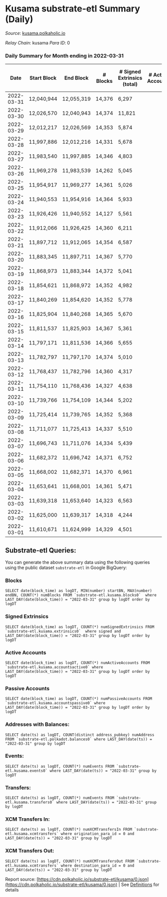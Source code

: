 # Kusama substrate-etl Summary (Daily)

_Source_: [kusama.polkaholic.io](https://kusama.polkaholic.io)

*Relay Chain*: kusama
*Para ID*: 0



### Daily Summary for Month ending in 2022-03-31


| Date | Start Block | End Block | # Blocks | # Signed Extrinsics (total) | # Active Accounts | # Passive | # New | # Addresses with Balances | # Events | # Transfers | # XCM Transfers In | # XCM Transfers Out | Issues | 
| ---- | ----------- | --------- | -------- | --------------------------- | ----------------- | --------- | ----- | ------------------------- | -------- | ----------- | ------------------ | ------------------- | ------ |
| 2022-03-31 | 12,040,944 | 12,055,319 | 14,376 | 6,297 |  |  |  | 245,128 | 370,935 | 2,437 ($6,295,601.70) | 151 ($349,147.93) | 287 ($881,205.49) |  |
| 2022-03-30 | 12,026,570 | 12,040,943 | 14,374 | 11,821 |  |  |  |  | 392,761 | 7,741 ($7,721,998.98) | 162 ($431,224.09) | 251 ($1,181,790.69) |  |
| 2022-03-29 | 12,012,217 | 12,026,569 | 14,353 | 5,874 |  |  |  |  | 368,659 | 2,053 ($5,674,991.68) | 123 ($230,705.04) | 213 ($491,502.08) |  |
| 2022-03-28 | 11,997,886 | 12,012,216 | 14,331 | 5,678 |  |  |  |  | 383,010 | 1,569 ($4,269,526.15) | 130 ($152,500.72) | 172 ($577,699.71) |  |
| 2022-03-27 | 11,983,540 | 11,997,885 | 14,346 | 4,803 |  |  |  |  | 353,487 | 1,870 ($4,304,990.40) | 95 ($216,076.22) | 164 ($388,802.35) |  |
| 2022-03-26 | 11,969,278 | 11,983,539 | 14,262 | 5,045 |  |  |  |  | 348,831 | 1,709 ($4,055,465.73) | 105 ($165,781.32) | 145 ($346,633.33) |  |
| 2022-03-25 | 11,954,917 | 11,969,277 | 14,361 | 5,026 |  |  |  |  | 370,150 | 1,557 ($5,965,366.56) | 99 ($203,404.68) | 177 ($860,562.04) |  |
| 2022-03-24 | 11,940,553 | 11,954,916 | 14,364 | 5,933 |  |  |  |  | 367,169 | 2,060 ($3,551,782.92) | 89 ($147,782.11) | 195 ($319,027.22) |  |
| 2022-03-23 | 11,926,426 | 11,940,552 | 14,127 | 5,561 |  |  |  |  | 378,429 | 1,838 ($6,159,051.91) | 112 ($421,404.97) | 182 ($439,189.18) |  |
| 2022-03-22 | 11,912,066 | 11,926,425 | 14,360 | 6,211 |  |  |  |  | 392,879 | 1,965 ($5,160,882.03) | 115 ($255,619.60) | 176 ($573,863.54) |  |
| 2022-03-21 | 11,897,712 | 11,912,065 | 14,354 | 6,587 |  |  |  |  | 419,548 | 2,081 ($7,182,628.38) | 103 ($269,705.07) | 165 ($273,313.98) |  |
| 2022-03-20 | 11,883,345 | 11,897,711 | 14,367 | 5,770 |  |  |  |  | 396,701 | 3,308 ($6,944,261.75) | 134 ($301,144.52) | 189 ($965,204.15) |  |
| 2022-03-19 | 11,868,973 | 11,883,344 | 14,372 | 5,041 |  |  |  |  | 388,350 | 2,002 ($3,206,525.86) | 90 ($104,433.41) | 212 ($409,503.43) |  |
| 2022-03-18 | 11,854,621 | 11,868,972 | 14,352 | 4,982 |  |  |  |  | 386,794 | 1,362 ($5,961,796.27) | 95 ($204,529.59) | 138 ($922,346.36) |  |
| 2022-03-17 | 11,840,269 | 11,854,620 | 14,352 | 5,778 |  |  |  |  | 396,786 | 1,710 ($8,581,288.55) | 101 ($276,377.50) | 169 ($407,157.95) |  |
| 2022-03-16 | 11,825,904 | 11,840,268 | 14,365 | 5,670 |  |  |  |  | 391,108 | 1,802 ($4,303,589.12) | 67 ($100,291.26) | 155 ($160,918.39) |  |
| 2022-03-15 | 11,811,537 | 11,825,903 | 14,367 | 5,361 |  |  |  |  | 398,704 | 1,627 ($2,627,393.33) | 78 ($149,721.64) | 139 ($158,011.79) |  |
| 2022-03-14 | 11,797,171 | 11,811,536 | 14,366 | 5,655 |  |  |  |  | 405,015 | 1,567 ($2,519,357.32) | 45 ($302,189.73) | 149 ($310,854.45) |  |
| 2022-03-13 | 11,782,797 | 11,797,170 | 14,374 | 5,010 |  |  |  |  | 384,620 | 1,324 ($3,551,785.74) | 70 ($157,545.04) | 135 ($297,727.26) |  |
| 2022-03-12 | 11,768,437 | 11,782,796 | 14,360 | 4,317 |  |  |  |  | 384,305 | 1,217 ($877,449.34) | 47 ($252,202.98) | 135 ($153,889.46) |  |
| 2022-03-11 | 11,754,110 | 11,768,436 | 14,327 | 4,638 |  |  |  |  | 390,964 | 1,224 ($3,731,270.42) | 79 ($347,772.60) | 185 ($755,234.44) |  |
| 2022-03-10 | 11,739,766 | 11,754,109 | 14,344 | 5,202 |  |  |  |  | 380,571 | 1,306 ($2,859,630.20) | 77 ($128,304.18) | 212 ($218,444.01) |  |
| 2022-03-09 | 11,725,414 | 11,739,765 | 14,352 | 5,368 |  |  |  |  | 374,261 | 1,494 ($3,242,480.22) | 101 ($208,257.00) | 204 ($187,387.93) |  |
| 2022-03-08 | 11,711,077 | 11,725,413 | 14,337 | 5,510 |  |  |  |  | 384,227 | 1,480 ($4,881,509.85) | 65 ($284,210.24) | 154 ($452,519.45) |  |
| 2022-03-07 | 11,696,743 | 11,711,076 | 14,334 | 5,439 |  |  |  |  | 398,885 | 1,578 ($9,375,404.48) | 47 ($107,482.35) | 62 ($46,964.92) |  |
| 2022-03-06 | 11,682,372 | 11,696,742 | 14,371 | 6,752 |  |  |  |  | 400,148 | 2,940 ($2,996,774.58) | 45 ($70,392.58) | 44 ($104,303.52) |  |
| 2022-03-05 | 11,668,002 | 11,682,371 | 14,370 | 6,961 |  |  |  |  | 385,453 | 2,911 ($1,388,989.32) | 42 ($62,334.45) | 75 ($101,798.94) |  |
| 2022-03-04 | 11,653,641 | 11,668,001 | 14,361 | 5,471 |  |  |  |  | 379,986 | 2,215 ($2,755,263.60) | 47 ($70,593.29) | 76 ($154,224.74) |  |
| 2022-03-03 | 11,639,318 | 11,653,640 | 14,323 | 6,563 |  |  |  |  | 425,107 | 3,719 ($12,575,792.83) | 77 ($140,535.82) | 114 ($200,918.76) |  |
| 2022-03-02 | 11,625,000 | 11,639,317 | 14,318 | 4,244 |  |  |  |  | 383,558 | 1,353 ($6,262,036.17) | 74 ($168,320.46) | 84 ($251,667.03) |  |
| 2022-03-01 | 11,610,671 | 11,624,999 | 14,329 | 4,501 |  |  |  |  | 377,920 | 1,468 ($8,168,315.72) | 88 ($333,977.35) | 75 ($264,972.13) |  |

## Substrate-etl Queries:
You can generate the above summary data using the following queries using the public dataset `substrate-etl` in Google BigQuery:


### Blocks
```
SELECT date(block_time) as logDT, MIN(number) startBN, MAX(number) endBN, COUNT(*) numBlocks FROM `substrate-etl.kusama.blocks0`  where LAST_DAY(date(block_time)) = "2022-03-31" group by logDT order by logDT
```


### Signed Extrinsics
```
SELECT date(block_time) as logDT, COUNT(*) numSignedExtrinsics FROM `substrate-etl.kusama.extrinsics0`  where signed and LAST_DAY(date(block_time)) = "2022-03-31" group by logDT order by logDT
```


### Active Accounts
```
SELECT date(block_time) as logDT, COUNT(*) numActiveAccounts FROM `substrate-etl.kusama.accountsactive0` where LAST_DAY(date(block_time)) = "2022-03-31" group by logDT order by logDT
```


### Passive Accounts
```
SELECT date(block_time) as logDT, COUNT(*) numPassiveAccounts FROM `substrate-etl.kusama.accountspassive0` where LAST_DAY(date(block_time)) = "2022-03-31" group by logDT order by logDT
```


### Addresses with Balances:
```
SELECT date(ts) as logDT, COUNT(distinct address_pubkey) numAddress FROM `substrate-etl.polkadot.balances0` where LAST_DAY(date(ts)) = "2022-03-31" group by logDT
```


### Events:
```
SELECT date(ts) as logDT, COUNT(*) numEvents FROM `substrate-etl.kusama.events0` where LAST_DAY(date(ts)) = "2022-03-31" group by logDT
```


### Transfers:
```
SELECT date(ts) as logDT, COUNT(*) numEvents FROM `substrate-etl.kusama.transfers0` where LAST_DAY(date(ts)) = "2022-03-31" group by logDT
```


### XCM Transfers In:
```
SELECT date(ts) as logDT, COUNT(*) numXCMTransfersIn FROM `substrate-etl.kusama.xcmtransfers` where origination_para_id = 0 and LAST_DAY(date(ts)) = "2022-03-31" group by logDT
```


### XCM Transfers Out:
```
SELECT date(ts) as logDT, COUNT(*) numXCMTransfersOut FROM `substrate-etl.kusama.xcmtransfers` where destination_para_id = 0 and LAST_DAY(date(ts)) = "2022-03-31" group by logDT
```



Report source: [https://cdn.polkaholic.io/substrate-etl/kusama/0.json](https://cdn.polkaholic.io/substrate-etl/kusama/0.json) | See [Definitions](/DEFINITIONS.md) for details
